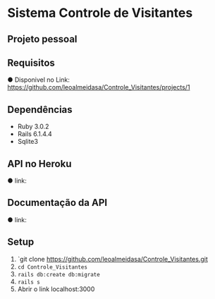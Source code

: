 # Sistema Controle de Visitantes

## Projeto pessoal

## Requisitos

● Disponivel no Link: https://github.com/leoalmeidasa/Controle_Visitantes/projects/1

## Dependências

- Ruby 3.0.2
- Rails 6.1.4.4
- Sqlite3

## API no Heroku
● link: 

## Documentação da API

● link: 

## Setup

1. `git clone https://github.com/leoalmeidasa/Controle_Visitantes.git
2. `cd Controle_Visitantes`
3. `rails db:create db:migrate`
5. `rails s`
6. Abrir o link localhost:3000
